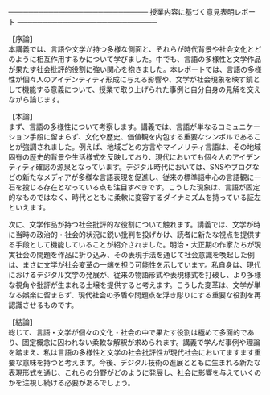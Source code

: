 ────────────────────────────
授業内容に基づく意見表明レポート
────────────────────────────

【序論】  
本講義では、言語や文学が持つ多様な側面と、それらが時代背景や社会文化とどのように相互作用するかについて学びました。中でも、言語の多様性と文学作品が果たす社会批評的役割に強い関心を抱きました。本レポートでは、言語の多様性が個々人のアイデンティティ形成に与える影響や、文学が社会現象を映す鏡として機能する意義について、授業で取り上げられた事例と自分自身の見解を交えながら論じます。

【本論】  
まず、言語の多様性について考察します。講義では、言語が単なるコミュニケーション手段に留まらず、文化や歴史、価値観を内包する重要なシンボルであることが強調されました。例えば、地域ごとの方言やマイノリティ言語は、その地域固有の歴史的背景や生活様式を反映しており、現代においても個々人のアイデンティティ確認の源泉となっています。デジタル時代においては、SNSやブログなどの新たなメディアが多様な言語表現を促進し、従来の標準語中心の言語観に一石を投じる存在となっている点も注目すべきです。こうした現象は、言語が固定的なものではなく、時代とともに柔軟に変容するダイナミズムを持っている証左といえます。

次に、文学作品が持つ社会批評的な役割について触れます。講義では、文学が時に当時の政治的・社会的状況に鋭い批判を投げかけ、読者に新たな視点を提供する手段として機能していることが紹介されました。明治・大正期の作家たちが現実社会の問題を作品に折り込み、その表現手法を通じて社会意識を喚起した例は、まさに文学が社会変革の一端を担う可能性を示しています。私自身は、現代におけるデジタル文学の発展が、従来の物語形式や表現様式を打破し、より多様な視角や批評が生まれる土壌を提供すると考えます。こうした変革は、文学が単なる娯楽に留まらず、現代社会の矛盾や問題点を浮き彫りにする重要な役割を再認識させるものです。

【結論】  
総じて、言語・文学が個々の文化・社会の中で果たす役割は極めて多面的であり、固定概念に囚われない柔軟な解釈が求められます。講義で学んだ事例や理論を踏まえ、私は言語の多様性と文学の社会批評性が現代社会においてますます重要な意味を持つと考えます。今後、デジタル技術の進展とともに生まれる新たな表現形式を通じ、これらの分野がどのように発展し、社会に影響を与えていくのかを注視し続ける必要があるでしょう。